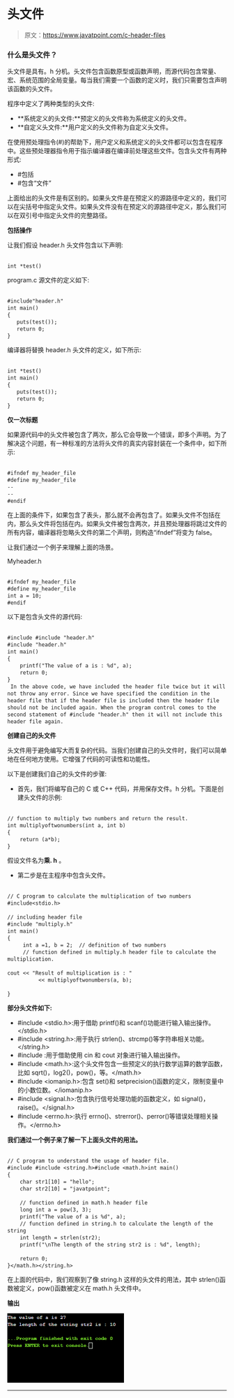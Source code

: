 # 头文件

> 原文：<https://www.javatpoint.com/c-header-files>

### 什么是头文件？

头文件是具有。h 分机。头文件包含函数原型或函数声明，而源代码包含常量、宏、系统范围的全局变量。每当我们需要一个函数的定义时，我们只需要包含声明该函数的头文件。

程序中定义了两种类型的头文件:

*   **系统定义的头文件:**预定义的头文件称为系统定义的头文件。
*   **自定义头文件:**用户定义的头文件称为自定义头文件。

在使用预处理指令(#)的帮助下，用户定义和系统定义的头文件都可以包含在程序中。这些预处理器指令用于指示编译器在编译前处理这些文件。包含头文件有两种形式:

*   #包括
*   #包含“文件”

上面给出的头文件是有区别的。如果头文件是在预定义的源路径中定义的，我们可以在尖括号中指定头文件。如果头文件没有在预定义的源路径中定义，那么我们可以在双引号中指定头文件的完整路径。

**包括操作**

让我们假设 header.h 头文件包含以下声明:

```

int *test()

```

program.c 源文件的定义如下:

```

#include"header.h"
int main()
{
   puts(test());
   return 0;
} 

```

编译器将替换 header.h 头文件的定义，如下所示:

```

int *test()
int main()
{
   puts(test());
   return 0;
} 

```

**仅一次标题**

如果源代码中的头文件被包含了两次，那么它会导致一个错误，即多个声明。为了解决这个问题，有一种标准的方法将头文件的真实内容封装在一个条件中，如下所示:

```

#ifndef my_header_file
#define my_header_file
--
--
#endif

```

在上面的条件下，如果包含了表头，那么就不会再包含了。如果头文件不包括在内，那么头文件将包括在内。如果头文件被包含两次，并且预处理器将跳过文件的所有内容，编译器将忽略头文件的第二个声明，则构造“ifndef”将变为 false。

让我们通过一个例子来理解上面的场景。

Myheader.h

```

#ifndef my_header_file
#define my_header_file
int a = 10;
#endif

```

以下是包含头文件的源代码:

```

#include #include "header.h"
#include "header.h"
int main()
{
    printf("The value of a is : %d", a);
    return 0;
} 
 In the above code, we have included the header file twice but it will not throw any error. Since we have specified the condition in the header file that if the header file is included then the header file should not be included again. When the program control comes to the second statement of #include "header.h" then it will not include this header file again. 
```

**创建自己的头文件**

头文件用于避免编写大而复杂的代码。当我们创建自己的头文件时，我们可以简单地在任何地方使用。它增强了代码的可读性和功能性。

以下是创建我们自己的头文件的步骤:

*   首先，我们将编写自己的 C 或 C++ 代码，并用保存文件。h 分机。下面是创建头文件的示例:

```

// function to multiply two numbers and return the result.
int multiplyoftwonumbers(int a, int b)
{
    return (a*b);
}

```

假设文件名为**乘. h** 。

*   第二步是在主程序中包含头文件。

```

// C program to calculate the multiplication of two numbers
#include<stdio.h>

// including header file 
#include "multiply.h"
int main()
{
     int a =1, b = 2;  // definition of two numbers
     // function defined in multiply.h header file to calculate the multiplication.

cout << "Result of multiplication is : "
          << multiplyoftwonumbers(a, b);

} 

```

**部分头文件如下:**

*   #include <stdio.h>:用于借助 printf()和 scanf()功能进行输入输出操作。</stdio.h>
*   #include <string.h>:用于执行 strlen()、strcmp()等字符串相关功能。</string.h>
*   #include <iostream>:用于借助使用 cin 和 cout 对象进行输入输出操作。</iostream>
*   #include <math.h>:这个头文件包含一些预定义的执行数学运算的数学函数，比如 sqrt()，log2()，pow()，等。</math.h>
*   #include <iomanip.h>:包含 set()和 setprecision()函数的定义，限制变量中的小数位数。</iomanip.h>
*   #include <signal.h>:包含执行信号处理功能的函数定义，如 signal()，raise()。</signal.h>
*   #include <errno.h>:执行 errno()、strerror()、perror()等错误处理相关操作。</errno.h>

**我们通过一个例子来了解一下上面头文件的用法。**

```

// C program to understand the usage of header file.
#include #include <string.h>#include <math.h>int main()
{
    char str1[10] = "hello";
    char str2[10] = "javatpoint";

    // function defined in math.h header file
    long int a = pow(3, 3); 
    printf("The value of a is %d", a);
    // function defined in string.h to calculate the length of the string
    int length = strlen(str2);
    printf("\nThe length of the string str2 is : %d", length);

    return 0;
}</math.h></string.h> 
```

在上面的代码中，我们观察到了像 string.h 这样的头文件的用法，其中 strlen()函数被定义，pow()函数被定义在 math.h 头文件中。

**输出**

![C Header Files](img/ec3ec54537488911cc598538babbc0bb.png)

* * *